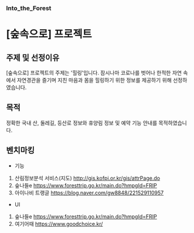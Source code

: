 ### Into_the_Forest
# [숲속으로] 프로젝트

## 주제 및 선정이유
[숲속으로] 프로젝트의 주제는 '힐링'입니다. 
잠시나마 코로나를 벗어나 한적한 자연 속에서 자연경관을 즐기며 지친 마음과 몸을 힐링하기 위한 정보를 제공하기 위해 선정하였습니다.

## 목적
정확한 국내 산, 둘레길, 등산로 정보와 휴양림 정보 및 예약 기능 안내를 목적하였습니다.

## 벤치마킹
 - 기능

 1. 산림정보분석 서비스(지도)  http://gis.kofpi.or.kr/gis/attrPage.do
 2. 숲나들e https://www.foresttrip.go.kr/main.do?hmpgId=FRIP
 3.  아이나비 트랭글  https://blog.naver.com/gw8848/221529110957

- UI

 1. 숲나들e    https://www.foresttrip.go.kr/main.do?hmpgId=FRIP
 2. 여기어때 https://www.goodchoice.kr/
